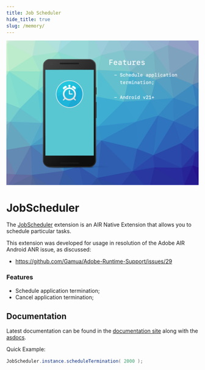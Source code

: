 ```yaml
---
title: Job Scheduler
hide_title: true
slug: /memory/
---
```


![](images/promo.png)


# JobScheduler

The [JobScheduler](https://airnativeextensions.com/extension/com.distriqt.JobScheduler) extension 
is an AIR Native Extension that allows you to schedule particular tasks.


This extension was developed for usage in resolution of the Adobe AIR Android ANR issue, as discussed:

- https://github.com/Gamua/Adobe-Runtime-Support/issues/29




### Features

- Schedule application termination;
- Cancel application termination;



## Documentation

Latest documentation can be found in the [documentation site](https://docs.airnativeextensions.com/docs/jobscheduler)
along with the [asdocs](https://docs.airnativeextensions.com/asdocs/jobscheduler). 

Quick Example: 

```actionscript
JobScheduler.instance.scheduleTermination( 2000 );
```

